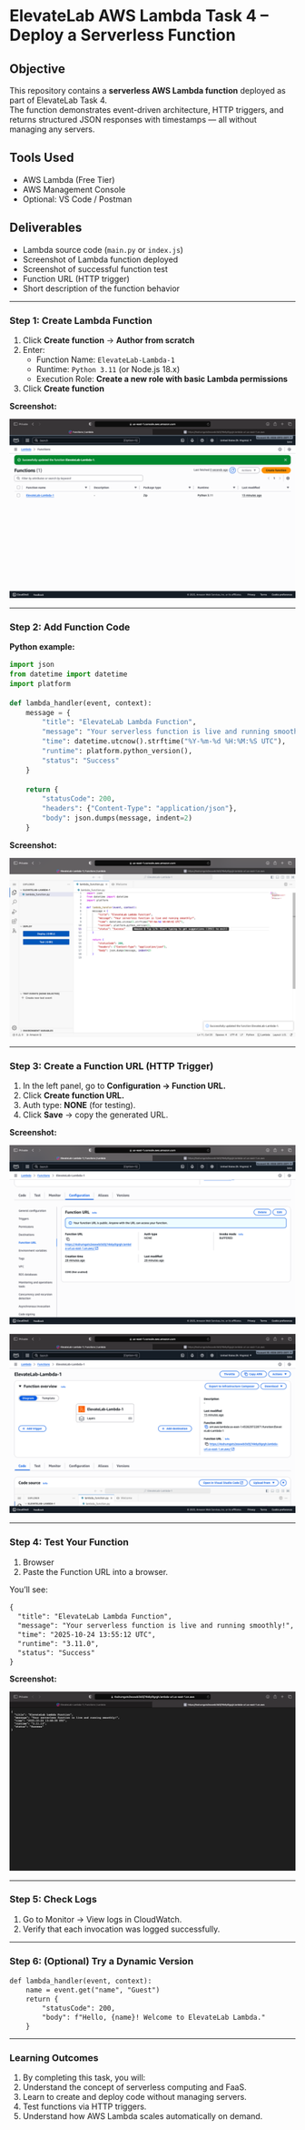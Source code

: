 
# ElevateLab AWS Lambda Task 4  – Deploy a Serverless Function 

## Objective
This repository contains a **serverless AWS Lambda function** deployed as part of ElevateLab Task 4.  
The function demonstrates event-driven architecture, HTTP triggers, and returns structured JSON responses with timestamps — all without managing any servers.

## Tools Used
- AWS Lambda (Free Tier)  
- AWS Management Console  
- Optional: VS Code / Postman  

## Deliverables
- Lambda source code (`main.py` or `index.js`)  
- Screenshot of Lambda function deployed  
- Screenshot of successful function test  
- Function URL (HTTP trigger)  
- Short description of the function behavior  

---

### Step 1: Create Lambda Function
1. Click **Create function** → **Author from scratch**  
2. Enter:
   - Function Name: `ElevateLab-Lambda-1`  
   - Runtime: `Python 3.11` (or Node.js 18.x)  
   - Execution Role: **Create a new role with basic Lambda permissions**  
3. Click **Create function**  

**Screenshot:**  

![Create Function](Assets/create-function.png)

---

### Step 2: Add Function Code
**Python example:**

```python
import json
from datetime import datetime
import platform

def lambda_handler(event, context):
    message = {
        "title": "ElevateLab Lambda Function",
        "message": "Your serverless function is live and running smoothly!",
        "time": datetime.utcnow().strftime("%Y-%m-%d %H:%M:%S UTC"),
        "runtime": platform.python_version(),
        "status": "Success"
    }

    return {
        "statusCode": 200,
        "headers": {"Content-Type": "application/json"},
        "body": json.dumps(message, indent=2)
    }
```

**Screenshot:**

![Code Editor](Assets/code-editor.png)

---

### Step 3: Create a Function URL (HTTP Trigger)

1. In the left panel, go to **Configuration → Function URL.**
2. Click **Create function URL.**
3. Auth type: **NONE** (for testing).
4. Click **Save** → copy the generated URL.

**Screenshot:**

![Function URL](Assets/function-url.png)


![Function URL](Assets/function-dashboard.png)

---

### Step 4: Test Your Function
1. Browser
2. Paste the Function URL into a browser.
   
You’ll see:
```
{
  "title": "ElevateLab Lambda Function",
  "message": "Your serverless function is live and running smoothly!",
  "time": "2025-10-24 13:55:12 UTC",
  "runtime": "3.11.0",
  "status": "Success"
}
```

**Screenshot:**  

![Function Output](Assets/test-output.png)

---

### Step 5: Check Logs

1. Go to Monitor → View logs in CloudWatch.
2. Verify that each invocation was logged successfully.

---

### Step 6: (Optional) Try a Dynamic Version

```
def lambda_handler(event, context):
    name = event.get("name", "Guest")
    return {
        "statusCode": 200,
        "body": f"Hello, {name}! Welcome to ElevateLab Lambda."
    }
```

---

### Learning Outcomes

1. By completing this task, you will:
2. Understand the concept of serverless computing and FaaS.
3. Learn to create and deploy code without managing servers.
4. Test functions via HTTP triggers.
5. Understand how AWS Lambda scales automatically on demand.


